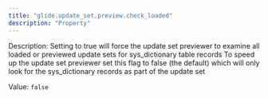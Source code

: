 ```yaml
---
title: "glide.update_set.preview.check_loaded"
description: "Property"
---
```


Description: Setting to true will force the update set previewer to examine all loaded or previewed update sets for sys_dictionary table records
To speed up the update set previewer set this flag to false (the default) which will only look for the sys_dictionary records as part of the update set

Value: `false`